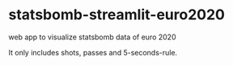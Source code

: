 # statsbomb-streamlit-euro2020
web app to visualize statsbomb data of euro 2020

It only includes shots, passes and 5-seconds-rule.
